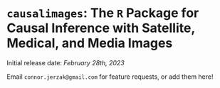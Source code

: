# `causalimages`: The `R` Package for Causal Inference with Satellite, Medical, and Media Images 

Initial release date: *February 28th, 2023*

Email `connor.jerzak@gmail.com` for feature requests, or add them here!
